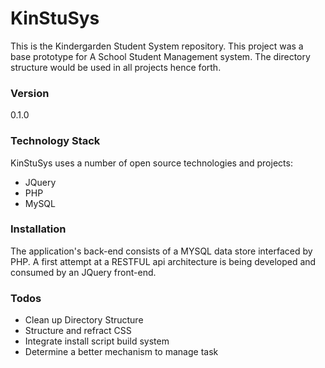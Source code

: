 # KinStuSys
This is the Kindergarden Student System repository. This project was a base prototype for A School Student Management system. The directory structure would be used in all projects hence forth.

### Version
0.1.0

### Technology Stack
KinStuSys uses a number of open source technologies and projects:
- JQuery
- PHP
- MySQL

### Installation

The application's back-end consists of a MYSQL data store interfaced by PHP. A first attempt at a RESTFUL api architecture is being developed and consumed by an JQuery front-end.

### Todos

 - Clean up Directory Structure
 - Structure and refract CSS
 - Integrate install script build system
 - Determine a better mechanism to manage task
